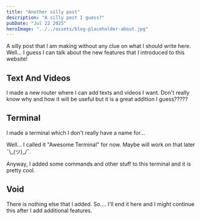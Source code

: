 ```yaml
---
title: "Another silly post"
description: "A silly post I guess?"
pubDate: "Jul 22 2025"
heroImage: "../../assets/blog-placeholder-about.jpg"
---
```


A silly post that I am making without any clue on what I should write here. Well... I guess I can talk about the new features that I introduced to this website!

## Text And Videos

I made a new router where I can add texts and videos I want. Don't really know why and how it will be useful but it is a great addition I guess?????

## Terminal

I made a terminal which I don't really have a name for...

Well... I called it "Awesome Terminal" for now. Maybe will work on that later ¯\\\_(ツ)\_/¯.

Anyway, I added some commands and other stuff to this terminal and it is pretty cool.

## Void

There is nothing else that I added. So.... I'll end it here and I might continue this after I add additional features.

